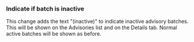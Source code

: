 ### Indicate if batch is inactive

This change adds the text "(inactive)" to indicate inactive advisory
batches. This will be shown on the Advisories list and on the Details
tab. Normal active batches will be shown as before.
